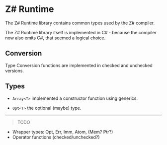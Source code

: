 ﻿# Z# Runtime

The Z# Runtime library contains common types used by the Z# compiler.

The Z# Runtime library itself is implemented in C# - 
because the compiler now also emits C#, that seemed a logical choice.

## Conversion

Type Conversion functions are implemented in checked and unchecked versions.

## Types

- `Array<T>` implemented a constructor function using generics.

- `Opt<T>` the optional (maybe) type.

---

> TODO

- Wrapper types: Opt<T>, Err<T>, Imm<T>, Atom<T>, (Mem<T>? Ptr<T>?)
- Operator functions (checked/unchecked?)

